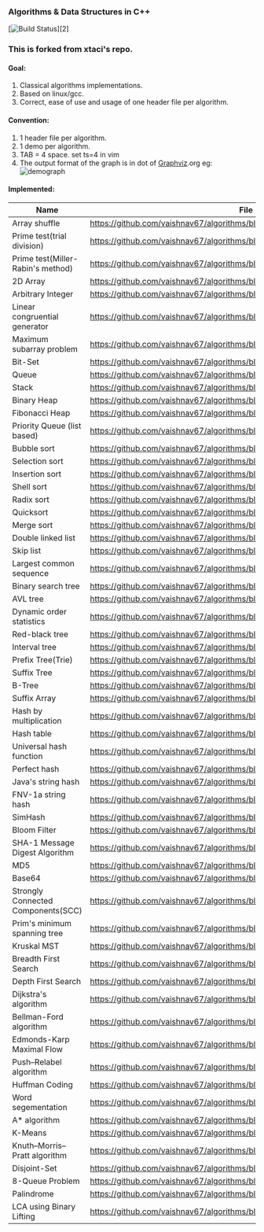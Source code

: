 ### Algorithms & Data Structures in C++

[![Build Status][1]][2]

[1]: https://travis-ci.org/vaishnav67/algorithms.svg?branch=master

### This is forked from xtaci's repo.

#### Goal:

   1. Classical algorithms implementations.
   2. Based on linux/gcc.
   3. Correct, ease of use and usage of one header file per algorithm.     

#### Convention:

   1.  1 header file per algorithm.
   2.  1 demo per algorithm.
   3.  TAB = 4 space.  set ts=4 in vim
   4.  The output format of the graph is in dot of [Graphviz](http://www.graphviz.org/).org
   	 eg:
   	 ![demograph](demo_graph.png)

#### Implemented:

| Name | File |
|------|------|
|Array shuffle|https://github.com/vaishnav67/algorithms/blob/master/include/shuffle.h |
|Prime test(trial division)|https://github.com/vaishnav67/algorithms/blob/master/include/prime.h|
|Prime test(Miller-Rabin's method)|https://github.com/vaishnav67/algorithms/blob/master/include/prime.h|
|2D Array|https://github.com/vaishnav67/algorithms/blob/master/include/2darray.h|
|Arbitrary Integer|https://github.com/vaishnav67/algorithms/blob/master/include/integer.h|
|Linear congruential generator|https://github.com/vaishnav67/algorithms/blob/master/include/random.h|
|Maximum subarray problem|https://github.com/vaishnav67/algorithms/blob/master/include/max_subarray.h|
|Bit-Set|https://github.com/vaishnav67/algorithms/blob/master/include/bitset.h|
|Queue|https://github.com/vaishnav67/algorithms/blob/master/include/queue.h|
|Stack|https://github.com/vaishnav67/algorithms/blob/master/include/stack.h|
|Binary Heap|https://github.com/vaishnav67/algorithms/blob/master/include/heap.h|
|Fibonacci Heap|https://github.com/vaishnav67/algorithms/blob/master/include/fib-heap.h|
|Priority Queue (list based)|https://github.com/vaishnav67/algorithms/blob/master/include/priority_queue.h|
|Bubble sort|https://github.com/vaishnav67/algorithms/blob/master/include/bubble_sort.h|
|Selection sort|https://github.com/vaishnav67/algorithms/blob/master/include/selection_sort.h|
|Insertion sort|https://github.com/vaishnav67/algorithms/blob/master/include/insertion_sort.h|
|Shell sort|https://github.com/vaishnav67/algorithms/blob/master/include/shell_sort.h|
|Radix sort|https://github.com/vaishnav67/algorithms/blob/master/include/radix_sort.h|
|Quicksort|https://github.com/vaishnav67/algorithms/blob/master/include/quick_sort.h|
|Merge sort|https://github.com/vaishnav67/algorithms/blob/master/include/merge_sort.h|
|Double linked list|https://github.com/vaishnav67/algorithms/blob/master/include/double_linked_list.h|
|Skip list|https://github.com/vaishnav67/algorithms/blob/master/include/skiplist.h|
|Largest common sequence|https://github.com/vaishnav67/algorithms/blob/master/include/lcs.h|
|Binary search tree|https://github.com/vaishnav67/algorithms/blob/master/include/binary_search_tree.h|
|AVL tree|https://github.com/vaishnav67/algorithms/blob/master/include/avl.h|
|Dynamic order statistics|https://github.com/vaishnav67/algorithms/blob/master/include/dos_tree.h|
|Red-black tree|https://github.com/vaishnav67/algorithms/blob/master/include/rbtree.h|
|Interval tree|https://github.com/vaishnav67/algorithms/blob/master/include/interval_tree.h|
|Prefix Tree(Trie)|https://github.com/vaishnav67/algorithms/blob/master/include/trie.h|
|Suffix Tree|https://github.com/vaishnav67/algorithms/blob/master/include/suffix_tree.h|
|B-Tree|https://github.com/vaishnav67/algorithms/blob/master/include/btree.h|
|Suffix Array|https://github.com/vaishnav67/algorithms/blob/master/include/suffix_array.h|
|Hash by multiplication|https://github.com/vaishnav67/algorithms/blob/master/include/hash_multi.h|
|Hash table|https://github.com/vaishnav67/algorithms/blob/master/include/hash_table.h|
|Universal hash function|https://github.com/vaishnav67/algorithms/blob/master/include/universal_hash.h|
|Perfect hash|https://github.com/vaishnav67/algorithms/blob/master/include/perfect_hash.h|
|Java's string hash|https://github.com/vaishnav67/algorithms/blob/master/include/hash_string.h|
|FNV-1a string hash|https://github.com/vaishnav67/algorithms/blob/master/include/hash_string.h|
|SimHash|https://github.com/vaishnav67/algorithms/blob/master/include/simhash.h|
|Bloom Filter|https://github.com/vaishnav67/algorithms/blob/master/include/bloom_filter.h|
|SHA-1 Message Digest Algorithm|https://github.com/vaishnav67/algorithms/blob/master/include/sha1.h|
|MD5|https://github.com/vaishnav67/algorithms/blob/master/include/md5.h|
|Base64|https://github.com/vaishnav67/algorithms/blob/master/include/base64.h|
|Strongly Connected Components(SCC)|https://github.com/vaishnav67/algorithms/blob/master/include/scc.h|
|Prim's minimum spanning tree|https://github.com/vaishnav67/algorithms/blob/master/include/prim_mst.h|
|Kruskal MST|https://github.com/vaishnav67/algorithms/blob/master/include/kruskal_mst.h|
|Breadth First Search|https://github.com/vaishnav67/algorithms/blob/master/include/graph_search.h|
|Depth First Search|https://github.com/vaishnav67/algorithms/blob/master/include/graph_search.h|
|Dijkstra's algorithm|https://github.com/vaishnav67/algorithms/blob/master/include/dijkstra.h|
|Bellman-Ford algorithm|https://github.com/vaishnav67/algorithms/blob/master/include/bellman_ford.h|
|Edmonds-Karp Maximal Flow|https://github.com/vaishnav67/algorithms/blob/master/include/edmonds_karp.h|
|Push–Relabel algorithm|https://github.com/vaishnav67/algorithms/blob/master/include/relabel_to_front.h|
|Huffman Coding|https://github.com/vaishnav67/algorithms/blob/master/include/huffman.h|
|Word segementation|https://github.com/vaishnav67/algorithms/blob/master/include/word_seg.h|
|A\* algorithm|https://github.com/vaishnav67/algorithms/blob/master/include/astar.h|
|K-Means|https://github.com/vaishnav67/algorithms/blob/master/include/k-means.h|
|Knuth–Morris–Pratt algorithm|https://github.com/vaishnav67/algorithms/blob/master/include/kmp.h|
|Disjoint-Set|https://github.com/vaishnav67/algorithms/blob/master/include/disjoint-set.h|
|8-Queue Problem|https://github.com/vaishnav67/algorithms/blob/master/include/8queen.h|
|Palindrome|https://github.com/vaishnav67/algorithms/blob/master/include/palindrome.h|
|LCA using Binary Lifting|https://github.com/vaishnav67/algorithms/blob/master/include/LCA.h|
